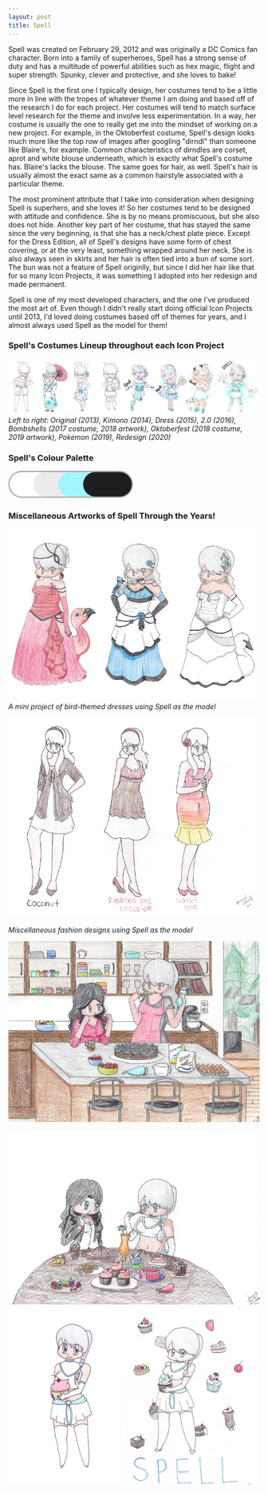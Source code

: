 ```yaml
---
layout: post
title: Spell
---
```



Spell was created on February 29, 2012 and was originally a DC Comics fan character. Born into a family of superheroes, Spell has a strong sense of duty and has a multitude of powerful abilities such as hex magic, flight and super strength. Spunky, clever and protective, and she loves to bake!

Since Spell is the first one I typically design, her costumes tend to be a little more in line with the tropes of whatever theme I am doing and based off of the research I do for each project. Her costumes will tend to match surface level research for the theme and involve less experimentation. In a way, her costume is usually the one to really get me into the mindset of working on a new project. For example, in the Oktoberfest costume, Spell's design looks much more like the top row of images after googling "dirndl" than someone like Blaire's, for example. Common characteristics of dirndles are corset, aprot and white blouse underneath, which is exactly what Spell's costume has. Blaire's lacks the blouse. The same goes for hair, as well. Spell's hair is usually almost the exact same as a common hairstyle associated with a particular theme. 

The most prominent attribute that I take into consideration when designing Spell is superhero, and she loves it! So her costumes tend to be designed with attitude and confidence. She is by no means promiscuous, but she also does not hide. Another key part of her costume, that has stayed the same since the very beginning, is that she has a neck/chest plate piece. Except for the Dress Edition, all of Spell's designs have some form of chest covering, or at the very least, something wrapped around her neck. She is also always seen in skirts and her hair is often tied into a bun of some sort. The bun was not a feature of Spell originlly, but since I did her hair like that for so many Icon Projects, it was something I adopted into her redesign and made permanent. 

Spell is one of my most developed characters, and the one I've produced the most art of. Even though I didn't really start doing official Icon Projects until 2013, I'd loved doing costumes based off of themes for years, and I almost always used Spell as the model for them!

### Spell's Costumes Lineup throughout each Icon Project

![Spell Lineup](/assets/artwork/IconProjects/IconIntros/Spell/Spell_CostumesLineup.jpg) 
_Left to right: Original (2013), Kimono (2014), Dress (2015), 2.0 (2016), Bombshells (2017 costume, 2018 artwork), Oktoberfest (2018 costume, 2019 artwork), Pokemon (2019), Redesign (2020)_

### Spell's Colour Palette

![Spell Colour Palette](/assets/artwork/IconProjects/IconIntros/Spell/Spell_ColourPalette.jpg) 

### Miscellaneous Artworks of Spell Through the Years! 

![Spell Bird Dresses](/assets/artwork/IconProjects/IconIntros/Spell/Spell_BirdDresses.jpg)
_A mini project of bird-themed dresses using Spell as the model_

![Spell Misc Design](/assets/artwork/IconProjects/IconIntros/Spell/Spell_DesignSet.png) 

_Miscellaneous fashion designs using Spell as the model_


![Spell Misc Art 2](/assets/artwork/IconProjects/IconIntros/Spell/Spell_MiscArt2.png) 

![Spell Misc Art 3](/assets/artwork/IconProjects/IconIntros/Spell/Spell_MiscArt3.png) 

![Spell Misc Art 4](/assets/artwork/IconProjects/IconIntros/Spell/Spell_MiscArt4.jpg) 
